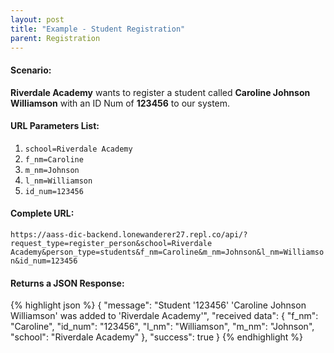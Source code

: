 ```yaml
---
layout: post
title: "Example - Student Registration"
parent: Registration
---
```


#### __Scenario__:  
__Riverdale Academy__ wants to register a student called __Caroline Johnson Williamson__ with an ID Num of __123456__ to our system.

#### __URL Parameters List__:
1. `school=Riverdale Academy`
2. `f_nm=Caroline`
3. `m_nm=Johnson`
4. `l_nm=Williamson`
5. `id_num=123456`

#### __Complete URL__:  
`https://aass-dic-backend.lonewanderer27.repl.co/api/?request_type=register_person&school=Riverdale Academy&person_type=students&f_nm=Caroline&m_nm=Johnson&l_nm=Williamson&id_num=123456`

#### __Returns a JSON Response:__
{% highlight json %}
    {
    "message": "Student '123456' 'Caroline Johnson Williamson' was added to 'Riverdale Academy'", 
    "received data": {
        "f_nm": "Caroline", 
        "id_num": "123456", 
        "l_nm": "Williamson", 
        "m_nm": "Johnson", 
        "school": "Riverdale Academy"
    }, 
    "success": true
    }
{% endhighlight %}